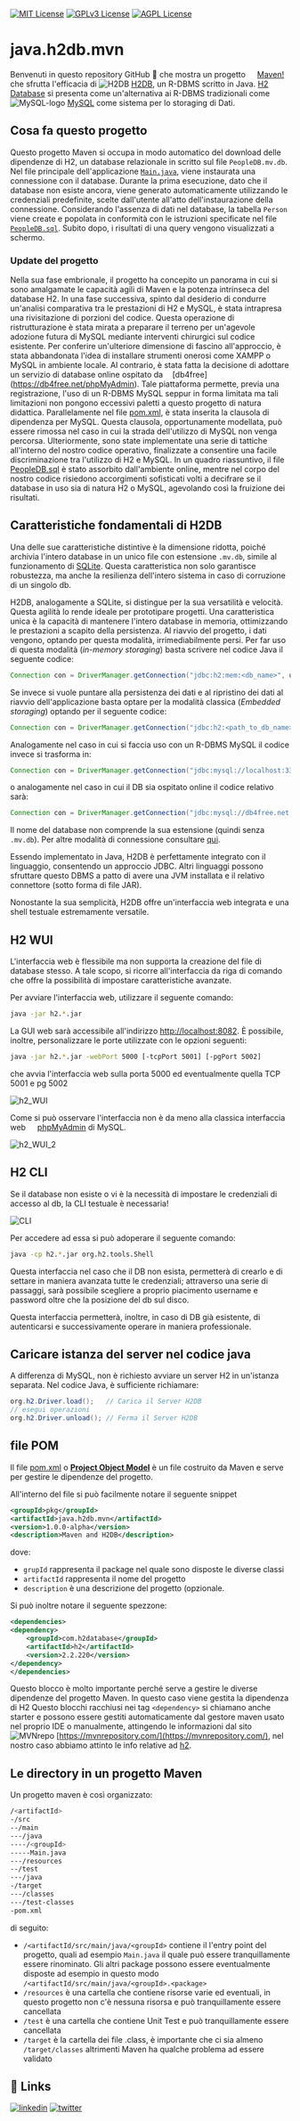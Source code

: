 [![MIT License](https://img.shields.io/badge/License-MIT-green.svg)](https://choosealicense.com/licenses/mit/)
[![GPLv3 License](https://img.shields.io/badge/License-GPL%20v3-yellow.svg)](https://opensource.org/licenses/)
[![AGPL License](https://img.shields.io/badge/license-AGPL-blue.svg)](http://www.gnu.org/licenses/agpl-3.0)

# java.h2db.mvn
Benvenuti in questo repository GitHub 🚀 che mostra un progetto <img src="https://maven.apache.org/favicon.ico" height="13"/> [Maven!](https://maven.apache.org) che sfrutta l'efficacia di ![H2DB](https://www.h2database.com/favicon.ico) [H2DB](https://www.h2database.com/html/main.html), un R-DBMS scritto in Java.
[H2 Database](https://it.wikipedia.org/wiki/H2_(DBMS)) si presenta come un'alternativa ai R-DBMS tradizionali come ![MySQL-logo](https://labs.mysql.com/common/themes/sakila/favicon.ico) [MySQL](https://www.mysql.com/) come sistema per lo storaging di Dati.

## Cosa fa questo progetto

Questo progetto Maven si occupa in modo automatico del download delle dipendenze di H2, un database relazionale in scritto sul file ```PeopleDB.mv.db```.
Nel file principale dell'applicazione [```Main.java```](./src/main/java/pkg/Main.java), viene instaurata una connessione con il database.
Durante la prima esecuzione, dato che il database non esiste ancora, viene generato automaticamente utilizzando le credenziali predefinite, scelte dall'utente all'atto dell'instaurazione della connessione.
Considerando l'assenza di dati nel database, la tabella ```Person``` viene create e popolata in conformità con le istruzioni specificate nel file [```PeopleDB.sql```](./PeopleDB.sql).
Subito dopo, i risultati di una query vengono visualizzati a schermo.

### Update del progetto

Nella sua fase embrionale, il progetto ha concepito un panorama in cui si sono amalgamate le capacità agili di Maven e la potenza intrinseca del database H2.
In una fase successiva, spinto dal desiderio di condurre un'analisi comparativa tra le prestazioni di H2 e MySQL, è stata intrapresa una rivisitazione di porzioni del codice.
Questa operazione di ristrutturazione è stata mirata a preparare il terreno per un'agevole adozione futura di MySQL mediante interventi chirurgici sul codice esistente.
Per conferire un'ulteriore dimensione di fascino all'approccio, è stata abbandonata l'idea di installare strumenti onerosi come XAMPP o MySQL in ambiente locale.
Al contrario, è stata fatta la decisione di adottare un servizio di database online ospitato da <img src="https://db4free.net/images/favicon.png" height="13" />[db4free] (https://db4free.net/phpMyAdmin).
Tale piattaforma permette, previa una registrazione, l'uso di un R-DBMS MySQL seppur in forma limitata ma tali limitazioni non pongono eccessivi paletti a questo progetto di natura didattica.
Parallelamente nel file [pom.xml](./pom.xml), è stata inserita la clausola di dipendenza per MySQL.
Questa clausola, opportunamente modellata, può essere rimossa nel caso in cui la strada dell'utilizzo di MySQL non venga percorsa.
Ulteriormente, sono state implementate una serie di tattiche all'interno del nostro codice operativo, finalizzate a consentire una facile discriminazione tra l'utilizzo di H2 e MySQL.
In un quadro riassuntivo, il file [PeopleDB.sql](./PeopleDB.sql) è stato assorbito dall'ambiente online, mentre nel corpo del nostro codice risiedono accorgimenti sofisticati volti a decifrare se il database in uso sia di natura H2 o MySQL, agevolando così la fruizione dei risultati.

## Caratteristiche fondamentali di H2DB

Una delle sue caratteristiche distintive è la dimensione ridotta, poiché archivia l'intero database in un unico file con estensione ```.mv.db```, simile al funzionamento di [SQLite](https://www.sqlite.org/index.html).
Questa caratteristica non solo garantisce robustezza, ma anche la resilienza dell'intero sistema in caso di corruzione di un singolo db.

H2DB, analogamente a SQLite, si distingue per la sua versatilità e velocità.
Questa agilità lo rende ideale per prototipare progetti.
Una caratteristica unica è la capacità di mantenere l'intero database in memoria, ottimizzando le prestazioni a scapito della persistenza.
Al riavvio del progetto, i dati vengono, optando per questa modalità, irrimediabilmente persi.
Per far uso di questa modalità (*in-memory storaging*) basta scrivere nel codice Java il seguente codice:

```java
Connection con = DriverManager.getConnection("jdbc:h2:mem:<db_name>", username, password);
```

Se invece si vuole puntare alla persistenza dei dati e al ripristino dei dati al riavvio dell'applicazione basta optare per la modalità classica (*Embedded storaging*) optando per il seguente codice:

```java
Connection con = DriverManager.getConnection("jdbc:h2:<path_to_db_name>", username, password);
```

Analogamente nel caso in cui si faccia uso con un R-DBMS MySQL il codice invece si trasforma in:

```java
Connection con = DriverManager.getConnection("jdbc:mysql://localhost:3306/<db_name>", username, password);
```

o analogamente nel caso in cui il DB sia ospitato online il codice relativo sarà:

```java
Connection con = DriverManager.getConnection("jdbc:mysql://db4free.net:3306/<db_name>", username, password);
```

Il nome del database non comprende la sua estensione (quindi senza ```.mv.db```).
Per altre modalità di connessione consultare [qui](http://www.h2database.com/html/features.html).

Essendo implementato in Java, H2DB è perfettamente integrato con il linguaggio, consentendo un approccio JDBC.
Altri linguaggi possono sfruttare questo DBMS a patto di avere una JVM installata e il relativo connettore (sotto forma di file JAR).

Nonostante la sua semplicità, H2DB offre un'interfaccia web integrata e una shell testuale estremamente versatile.

## H2 WUI

L'interfaccia web è flessibile ma non supporta la creazione del file di database stesso. A tale scopo, si ricorre all'interfaccia da riga di comando che offre la possibilità di impostare caratteristiche avanzate.

Per avviare l'interfaccia web, utilizzare il seguente comando:

```bash
java -jar h2.*.jar
```

La GUI web sarà accessibile all'indirizzo [http://localhost:8082](http://localhost:8082).
È possibile, inoltre, personalizzare le porte utilizzate con le opzioni seguenti:

```bash
java -jar h2.*.jar -webPort 5000 [-tcpPort 5001] [-pgPort 5002]
```

che avvia l'interfaccia web sulla porta 5000 ed eventualmente quella TCP 5001 e pg 5002

![h2_WUI](https://www.codejava.net/images/articles/javase/jdbc/h2/H2_Console_login_page.png)

Come si può osservare l'interfaccia non è da meno alla classica interfaccia web <img src="https://www.phpmyadmin.net/static/favicon.ico" height="13"/> [phpMyAdmin](https://www.phpmyadmin.net) di MySQL.

![h2_WUI_2](https://www.tutorialspoint.com/h2_database/images/pop_ups.jpg)

## H2 CLI

Se il database non esiste o vi è la necessità di impostare le credenziali di accesso al db, la CLI testuale è necessaria!

![CLI](https://northcoder.com/images/legacy/h2_create.png)

Per accedere ad essa si può adoperare il seguente comando:

```bash
java -cp h2.*.jar org.h2.tools.Shell
```

Questa interfaccia nel caso che il DB non esista, permetterà di crearlo e di settare in maniera avanzata tutte le credenziali; attraverso una serie di passaggi, sarà possibile scegliere a proprio piacimento username e password oltre che la posizione del db sul disco.

Questa interfaccia permetterà, inoltre, in caso di DB già esistente, di autenticarsi e successivamente operare in maniera professionale.

## Caricare istanza del server nel codice java
A differenza di MySQL, non è richiesto avviare un server H2 in un'istanza separata. Nel codice Java, è sufficiente richiamare:

```java
org.h2.Driver.load();	// Carica il Server H2DB
// esegui operazioni
org.h2.Driver.unload();	// Ferma il Server H2DB
```

## file POM

Il file [pom.xml](./pom.xml) o [**Project Object Model**](https://it.wikipedia.org/wiki/Apache_Maven) è un file costruito da Maven e serve per gestire le dipendenze del progetto.

All'interno del file si può facilmente notare il seguente snippet

```xml
<groupId>pkg</groupId>
<artifactId>java.h2db.mvn</artifactId>
<version>1.0.0-alpha</version>
<description>Maven and H2DB</description>
```

dove:

* ```grupId``` rappresenta il package nel quale sono disposte le diverse classi
* ```artifactId``` rappresenta il nome del progetto
* ```description``` è una descrizione del progetto (opzionale.

Si può inoltre notare il seguente spezzone:

```xml
<dependencies>
<dependency>
	<groupId>com.h2database</groupId>
	<artifactId>h2</artifactId>
	<version>2.2.220</version>
</dependency>
</dependencies>
```

Questo blocco è molto importante perché serve a gestire le diverse dipendenze del progetto Maven.
In questo caso viene gestita la dipendenza di H2
Questo blocchi racchiusi nei tag ```<dependency>``` si chiamano anche starter e possono essere gestiti automaticamente dal gestore maven usato nel proprio IDE o manualmente, attingendo le informazioni dal sito ![MVNrepo](https://mvnrepository.com/assets/images/7080b8b0f6f48e6fbaffd5f9d85fcc7f-favicon.ico) [https://mvnrepository.com/](https://mvnrepository.com/), nel nostro caso abbiamo attinto le info relative ad [h2](https://mvnrepository.com/artifact/com.h2database/h2).

## Le directory in un progetto Maven

Un progetto maven è così organizzato:

```bash
/<artifactId>
-/src
--/main
---/java
----/<groupId>
-----Main.java
---/resources
--/test
---/java
-/target
---/classes
---/test-classes
-pom.xml
```

di seguito:
* ```/<artifactId/src/main/java/<groupId>``` contiene il l'entry point del progetto, quali ad esempio ```Main.java``` il quale può essere tranquillamente essere rinominato. Gli altri package possono essere eventualmente disposte ad esempio in questo modo ```/<artifactId/src/main/java/<groupId>.<package>```
* ```/resources``` è una cartella che contiene risorse varie ed eventuali, in questo progetto non c'è nessuna risorsa e può tranquillamente essere cancellata
* ```/test``` è una cartella che contiene Unit Test e può tranquillamente essere cancellata
* ```/target``` è la cartella dei file .class, è importante che ci sia almeno ```/target/classes``` altrimenti Maven ha qualche problema ad essere validato

## 🔗 Links
[![linkedin](https://img.shields.io/badge/linkedin-0A66C2?style=for-the-badge&logo=linkedin&logoColor=white)](https://www.linkedin.com/in/biagio-rosario-greco-77145774/)
[![twitter](https://img.shields.io/badge/twitter-1DA1F2?style=for-the-badge&logo=twitter&logoColor=white)](https://twitter.com/birg_81)
